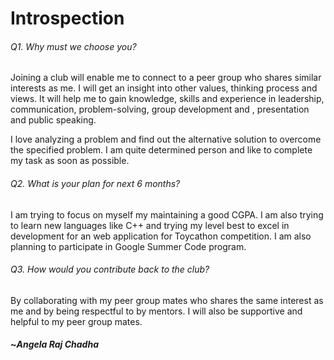 # Introspection

###### Q1. Why must we choose you?

Joining a club  will enable me to connect to a peer group who shares similar interests as me. I will get an insight into other values, thinking process and views. It will help me to gain knowledge, skills and experience in leadership, communication, problem-solving, group development and , presentation and public speaking. 

 I love analyzing a problem and find out the alternative solution to overcome the specified problem. I am quite determined person and like to complete my task as soon as possible. 

###### Q2. What is your plan for next 6 months?

I am trying to focus on myself my maintaining a good CGPA. I am also trying to learn new languages like C++ and trying my level best to excel in development for an web application for Toycathon competition. I am also planning to participate in Google Summer Code program.



###### Q3. How would you contribute back to the club?

By collaborating with my peer group mates who shares the same  interest as me and by being respectful to by mentors. I will also be supportive and helpful to my peer group mates.



#### ~*Angela Raj Chadha*


